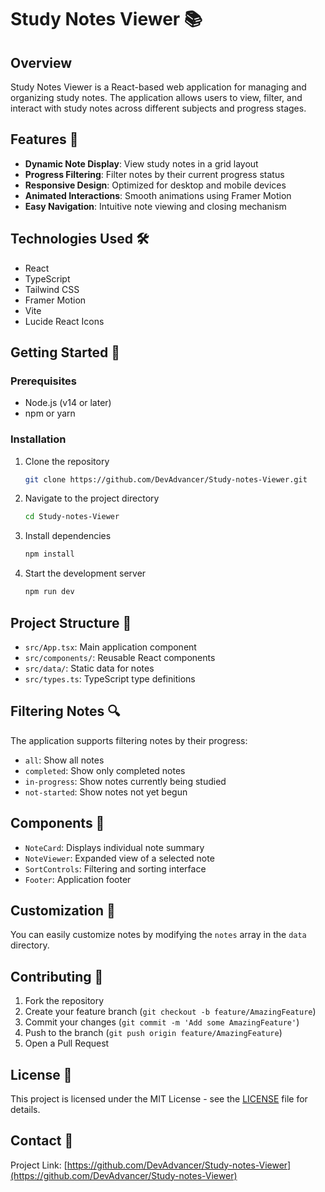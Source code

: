 # Study Notes Viewer 📚

## Overview

Study Notes Viewer is a React-based web application for managing and organizing study notes. The application allows users to view, filter, and interact with study notes across different subjects and progress stages.

## Features 🌟

- **Dynamic Note Display**: View study notes in a grid layout
- **Progress Filtering**: Filter notes by their current progress status
- **Responsive Design**: Optimized for desktop and mobile devices
- **Animated Interactions**: Smooth animations using Framer Motion
- **Easy Navigation**: Intuitive note viewing and closing mechanism

## Technologies Used 🛠️

- React
- TypeScript
- Tailwind CSS
- Framer Motion
- Vite
- Lucide React Icons

## Getting Started 🚀

### Prerequisites

- Node.js (v14 or later)
- npm or yarn

### Installation

1. Clone the repository
   ```bash
   git clone https://github.com/DevAdvancer/Study-notes-Viewer.git
   ```

2. Navigate to the project directory
   ```bash
   cd Study-notes-Viewer
   ```

3. Install dependencies
   ```bash
   npm install
   ```

4. Start the development server
   ```bash
   npm run dev
   ```

## Project Structure 📂

- `src/App.tsx`: Main application component
- `src/components/`: Reusable React components
- `src/data/`: Static data for notes
- `src/types.ts`: TypeScript type definitions

## Filtering Notes 🔍

The application supports filtering notes by their progress:
- `all`: Show all notes
- `completed`: Show only completed notes
- `in-progress`: Show notes currently being studied
- `not-started`: Show notes not yet begun

## Components 🧩

- `NoteCard`: Displays individual note summary
- `NoteViewer`: Expanded view of a selected note
- `SortControls`: Filtering and sorting interface
- `Footer`: Application footer

## Customization 🎨

You can easily customize notes by modifying the `notes` array in the `data` directory.

## Contributing 🤝

1. Fork the repository
2. Create your feature branch (`git checkout -b feature/AmazingFeature`)
3. Commit your changes (`git commit -m 'Add some AmazingFeature'`)
4. Push to the branch (`git push origin feature/AmazingFeature`)
5. Open a Pull Request

## License 📄

This project is licensed under the MIT License - see the [LICENSE](LICENSE) file for details.

## Contact 📧

Project Link: [https://github.com/DevAdvancer/Study-notes-Viewer](https://github.com/DevAdvancer/Study-notes-Viewer)
